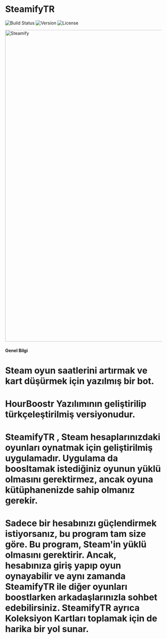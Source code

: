 # SteamifyTR

![Build Status](https://img.shields.io/badge/build-passing-brightgreen)
![Version](https://img.shields.io/badge/version-1.0.0-blue)
![License](https://img.shields.io/badge/license-MIT-green)


<img width="1535" height="1002" alt="Steamify" src="https://github.com/user-attachments/assets/cee203fc-6d4c-47ed-914e-ad762c71d63a" />

#### Genel Bilgi
# Steam oyun saatlerini artırmak ve kart düşürmek için yazılmış bir bot.
# HourBoostr Yazılımının geliştirilip türkçeleştirilmiş versiyonudur.
# SteamifyTR , Steam hesaplarınızdaki oyunları oynatmak için geliştirilmiş uygulamadır. Uygulama da boosltamak istediğiniz oyunun yüklü olmasını gerektirmez, ancak oyuna kütüphanenizde sahip olmanız gerekir.
# Sadece bir hesabınızı güçlendirmek istiyorsanız, bu program tam size göre. Bu program, Steam'in yüklü olmasını gerektirir. Ancak, hesabınıza giriş yapıp oyun oynayabilir ve aynı zamanda SteamifyTR ile diğer oyunları boostlarken arkadaşlarınızla sohbet edebilirsiniz. SteamifyTR ayrıca Koleksiyon Kartları toplamak için de harika bir yol sunar.

